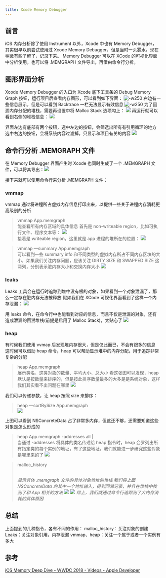 ```yaml
---
title: Xcode Memory Debugger 
---
```

 
## 前言
iOS 内存分析除了使用 Instrument 以外，Xcode 中也有 Memory Debugger，其实很早以前尝试使用过 Xcode Memory Debugger，但是当时一头雾水。现在稍微有些了解了，记录下来。
Memory Debugger 可以在 XCode 的可视化界面中分析使用，也可以将 .MEMGRAPH 文件导出，再借由命令行分析。

## 图形界面分析
Xcode Memory Debugger 的入口为 Xcode 底下工具条的 Debug Memory Graph 按钮，运行项目后查看内存图形，可以看到如下界面：
![-w250](https://res.cloudinary.com/dp1pheuq7/image/upload/v1601794962/Xcode_Memory_Debugger_1_gbxuhc.png)
右边有一些信息展示，但是可以看到 Backtrace 一栏无法显示有效信息
![-w250](https://res.cloudinary.com/dp1pheuq7/image/upload/v1601794947/Xcode_Memory_Debugger_2_j3ykgk.png)
为了回溯内存分配的堆栈，需要再设置中将 Malloc Stack 选项勾上：
![](https://res.cloudinary.com/dp1pheuq7/image/upload/v1601795033/Xcode_Memory_Debugger_3_gbstj1.png)
再运行就可以看到右侧的堆栈信息：
![](https://res.cloudinary.com/dp1pheuq7/image/upload/v1601794949/Xcode_Memory_Debugger_4_on9oth.png)

界面左边有底部有两个按钮，选中左边的按钮，会筛选出所有有引用循环的地方
选中右边的按钮，会将系统内容过滤掉，只显示和项目有关的内容
![](https://res.cloudinary.com/dp1pheuq7/image/upload/v1601794969/Xcode_Memory_Debugger_5_v0pa0z.png)


## 命令行分析 .MEMGRAPH 文件
在 Memory Debugger 界面产生时 Xcode 也同时生成了一个 .MEMGRAPH 文件，可以将其导出：![](https://res.cloudinary.com/dp1pheuq7/image/upload/v1601794966/Xcode_Memory_Debugger_6_betlvr.png)

接下来就可以使用命令行来分析 .MEMGRAPH 文件：
### vmmap
vmmap 通过将进程所占虚拟内存信息打印出来，以提供一些关于进程内存消耗更高级别的分析

> vmmap App.memgraph  
能查看所有内存区域的具体信息
首先是 non-writeable region，比如可执行文件、程序文本等：
![](https://res.cloudinary.com/dp1pheuq7/image/upload/v1601794969/Xcode_Memory_Debugger_7_sbrgm8.png)  
接着是 writeable region，这里就是 app 进程的堆所在的位置：
![](https://res.cloudinary.com/dp1pheuq7/image/upload/v1601794959/Xcode_Memory_Debugger_7.1_ptmtlw.png)  

> vmmap —summary App.memgraph   
可以看到一些 summary info 和不同类型的虚拟内存所占不同内存区块的大小，如果我们关注内存问题，应该关注 DIRTY SIZE 和 SWAPPED SIZE 这两列，分别表示脏内存大小和交换内存大小
![](https://res.cloudinary.com/dp1pheuq7/image/upload/v1601795032/Xcode_Memory_Debugger_8_oesxdb.png)

### leaks
Leaks 工具会在运行时追踪到堆中没有根的对象，如果看到一个对象泄漏了，那么一定存在脏内存无法被释放
假如我们在 XCode 可视化界面看到了这样一个内存泄漏：
![](https://res.cloudinary.com/dp1pheuq7/image/upload/v1601795023/Xcode_Memory_Debugger_9_smatay.png)

用 leaks 命令，在命令行中也能看到对应的信息，而且不仅是泄漏的对象，还有造成泄漏的回溯堆栈(前提是启用了 Malloc Stack)，太贴心了
![](https://res.cloudinary.com/dp1pheuq7/image/upload/v1601794978/Xcode_Memory_Debugger_10_r2fdrn.png) 

### heap
有时候我们使用 vvmap 后发现堆内存很大，但是仅此而已，不会有跟多的信息
这时候可以借助 heap 命令，heap 可以帮助显示堆中的内存分配，用于追踪非常复杂的分配

> heap App.memgraph  
展示类名、这类对象的数量、平均大小、总大小
看这张图可以发现，heap 默认是按数量来排序的，但是按此排序数量最多的大多是是系统对象，这样我们其实看不出问题在哪里
![](https://res.cloudinary.com/dp1pheuq7/image/upload/v1601795024/Xcode_Memory_Debugger_11_shx9oe.png) 

我们可以传递参数，让 heap 按照 size 来排序：
> heap —sortBySize App.memgraph   
![](https://res.cloudinary.com/dp1pheuq7/image/upload/v1601795026/Xcode_Memory_Debugger_12_ehpki5.png) 

上图可以看到 NSConcreteData 占了非常多内存，但这还不够，还需要知道这些对象是怎么形成的

> heap App.memgraph -addresses all | <classes-pattern>   
当通过 -addresses 将具体的类名传递给 heap 指令时，heap 会罗列出所有指定类的每个实例的地址，有了这些地址，我们就能进一步研究这些对象是哪里来的了
![](https://res.cloudinary.com/dp1pheuq7/image/upload/v1601795026/Xcode_Memory_Debugger_13_lil4my.png) 
 
> malloc_history <memgraph> <address>   
显示具体 .memgraph 文件的具体对象地址的堆栈
我们将上面 NSConcreteData 的其中一个地址输入，得到回溯记录，并且在堆栈中找到了和 App 相关的方法
![](https://res.cloudinary.com/dp1pheuq7/image/upload/v1601795038/Xcode_Memory_Debugger_14_suanyq.png) ![](https://res.cloudinary.com/dp1pheuq7/image/upload/v1601795031/Xcode_Memory_Debugger_15_twschh.png)
综上，我们就通过命令行追踪到了大内存消耗的具体原因

## 总结
上面提到的几种指令，各有不同的作用：
malloc_history：关注对象的创建
Leaks：关注对象引用，内存泄漏
vmmap、heap：关注一个属于或者一个实例有多大

## 参考
[iOS Memory Deep Dive - WWDC 2018 - Videos - Apple Developer](https://developer.apple.com/videos/play/wwdc2018/416/)
